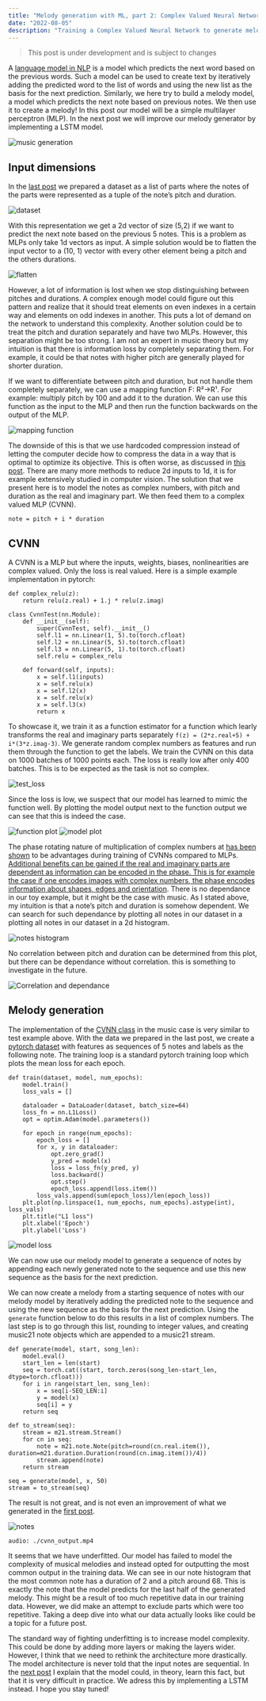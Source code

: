 ```yaml
---
title: "Melody generation with ML, part 2: Complex Valued Neural Networks"
date: "2022-08-05"
description: "Training a Complex Valued Neural Network to generate melodies." 
---
```


> This post is under development and is subject to changes 

A [language model in NLP](https://en.wikipedia.org/wiki/Language_model) is a model which predicts the next word based on the previous words. Such a model can be used to create text by iteratively adding the predicted word to the list of words and using the new list as the basis for the next prediction. Similarly, we here try to build a melody model, a model which predicts the next note based on previous notes. We then use it to create a melody! In this post our model will be a simple multilayer perceptron (MLP). In the next post we will improve our melody generator by implementing a LSTM model.


![music generation](./images/music_gen.png)

## Input dimensions
In the [last post](LINK) we prepared a dataset as a list of parts where the notes of the parts were represented as a tuple of the note’s pitch and duration.

![dataset](../3_ml_data/images/dataset.png)

With this representation we get a 2d vector of size (5,2) if we want to predict the next note based on the previous 5 notes. This is a problem as MLPs only take 1d vectors as input. A simple solution would be to flatten the input vector to a (10, 1) vector with every other element being a pitch and the others durations.

![flatten](./images/flatten.png)


However, a lot of information is lost when we stop distinguishing between pitches and durations. A complex enough model could figure out this pattern and realize that it should treat elements on even indexes in a certain way and elements on odd indexes in another. This puts a lot of demand on the network to understand this complexity. Another solution could be to treat the pitch and duration separately and have two MLPs. However, this separation might be too strong. I am not an expert in music theory but my intuition is that there is information loss by completely separating them. For example, it could be that notes with higher pitch are generally played for shorter duration.

If we want to differentiate between pitch and duration, but not handle them completely separately, we can use a mapping function F: R²->R¹. For example: multiply pitch by 100 and add it to the duration. We can use this function as the input to the MLP and then run the function backwards on the output of the MLP. 


![mapping function](./images/map_func.png)

The downside of this is that we use hardcoded compression instead of letting the computer decide how to compress the data in a way that is optimal to optimize its objective. This is often worse, as discussed in [this post](https://yetools.net/2_music_representation/music_repr/). There are many more methods to reduce 2d inputs to 1d, it is for example extensively studied in computer vision. The solution that we present here is to model the notes as complex numbers, with pitch and duration as the real and imaginary part. We then feed them to a complex valued MLP (CVNN).

```
note = pitch + i * duration
```

## CVNN
 A CVNN is a MLP but where the inputs, weights, biases, nonlinearities are complex valued. Only the loss is real valued. Here is a simple example implementation in pytorch:

```
def complex_relu(z):
    return relu(z.real) + 1.j * relu(z.imag)

class CvnnTest(nn.Module):
    def __init__(self):
        super(CvnnTest, self).__init__()
        self.l1 = nn.Linear(1, 5).to(torch.cfloat)
        self.l2 = nn.Linear(5, 5).to(torch.cfloat)
        self.l3 = nn.Linear(5, 1).to(torch.cfloat)
        self.relu = complex_relu

    def forward(self, inputs):
        x = self.l1(inputs)
        x = self.relu(x)
        x = self.l2(x)
        x = self.relu(x)
        x = self.l3(x)
        return x
```
To showcase it, we train it as a function estimator for a function which learly transforms the real and imaginary parts separately `f(z) = (2*z.real+5) + i*(3*z.imag-3)`. We generate random complex numbers as features and run them through the function to get the labels. We train the CVNN on this data on 1000 batches of 1000 points each. The loss is really low after only 400 batches. This is to be expected as the task is not so complex.

![test_loss](./images/test_loss.png)

Since the loss is low, we suspect that our model has learned to mimic the function well. By plotting the model output next to the function output we can see that this is indeed the case.

![function plot](./images/func_plot.png)
![model plot](./images/model_plot.png)

 

The phase rotating nature of multiplication of complex numbers at [has been shown](https://arxiv.org/pdf/2101.12249.pdf) to be advantages during training of CVNNs compared to MLPs. [Additional benefits can be gained if the real and imaginary parts are dependent as information can be encoded in the phase. This is for example the case if one encodes images with complex numbers, the phase encodes information about shapes, edges and orientation](https://arxiv.org/pdf/2101.12249.pdf). There is no dependance in our toy example, but it might be the case with music. As I stated above, my intuition is that a note’s pitch and duration is somehow dependent. We can search for such dependance by plotting all notes in our dataset in a plotting all notes in our dataset in a 2d histogram.


![notes histogram](./images/notes_hist.png)

No correlation between pitch and duration can be determined from this plot, but there can be dependance without correlation. this is something to investigate in the future.


![Correlation and dependance](./images/corr_dep.png)

## Melody generation
The implementation of the [CVNN class](https://github.com/lukaspetersson/ye_tools/blob/main/lstm/cvnn.py) in the music case is very similar to test example above. With the data we prepared in the last post, we create a [pytorch dataset](https://pytorch.org/tutorials/beginner/basics/data_tutorial.html) with features as sequences of 5 notes and labels as the following note. The training loop is a standard pytorch training loop which plots the mean loss for each epoch.

```
def train(dataset, model, num_epochs):
    model.train()
    loss_vals = []

    dataloader = DataLoader(dataset, batch_size=64)
    loss_fn = nn.L1Loss()
    opt = optim.Adam(model.parameters())
    
    for epoch in range(num_epochs):
        epoch_loss = []
        for x, y in dataloader:
            opt.zero_grad()
            y_pred = model(x)
            loss = loss_fn(y_pred, y)
            loss.backward()
            opt.step()
            epoch_loss.append(loss.item())
        loss_vals.append(sum(epoch_loss)/len(epoch_loss))
    plt.plot(np.linspace(1, num_epochs, num_epochs).astype(int), loss_vals)
    plt.title("L1 loss")
    plt.xlabel('Epoch')
    plt.ylabel('Loss')
```
![model loss](./images/model_loss.png)


We can now use our melody model to generate a sequence of notes by appending each newly generated note to the sequence and use this new sequence as the basis for the next prediction. 

We can now create a melody from a starting sequence of notes with our melody model by iteratively adding the predicted note to the sequence and using the new sequence as the basis for the next prediction. Using the `generate` function below to do this results in a list of complex numbers. The last step is to go through this list, rounding to integer values, and creating music21 note objects which are appended to a music21 stream.

```
def generate(model, start, song_len):
    model.eval()
    start_len = len(start)
    seq = torch.cat((start, torch.zeros(song_len-start_len, dtype=torch.cfloat)))
    for i in range(start_len, song_len):
        x = seq[i-SEQ_LEN:i]
        y = model(x)
        seq[i] = y
    return seq

def to_stream(seq):
    stream = m21.stream.Stream()
    for cn in seq:
        note = m21.note.Note(pitch=round(cn.real.item()), duration=m21.duration.Duration(round(cn.imag.item())/4))
        stream.append(note)
    return stream

seq = generate(model, x, 50)
stream = to_stream(seq)
```

The result is not great, and is not even an improvement of what we generated in the [first post](https://yetools.net/1_markov_chains/markov_chains/).

![notes](./images/notes.png)

`audio: ./cvnn_output.mp4`

It seems that we have underfitted. Our model has failed to model the complexity of musical melodies and instead opted for outputting the most common output in the training data. We can see in our note histogram that the most common note has a duration of 2 and a pitch around 68. This is exactly the note that the model predicts for the last half of the generated melody. This might be a result of too much repetitive data in our training data. However, we did make an attempt to exclude parts which were too repetitive. Taking a deep dive into what our data actually looks like could be a topic for a future post.

The standard way of fighting underfitting is to increase model complexity. This could be done by adding more layers or making the layers wider. However, I think that we need to rethink the architecture more drastically. The model architecture is never told that the input notes are sequential. In the [next post](https://yetools.net/4_ml_lstm/lstm/) I explain that the model could, in theory, learn this fact, but that it is very difficult in practice. We adress this by implementing a LSTM instead. I hope you stay tuned!
